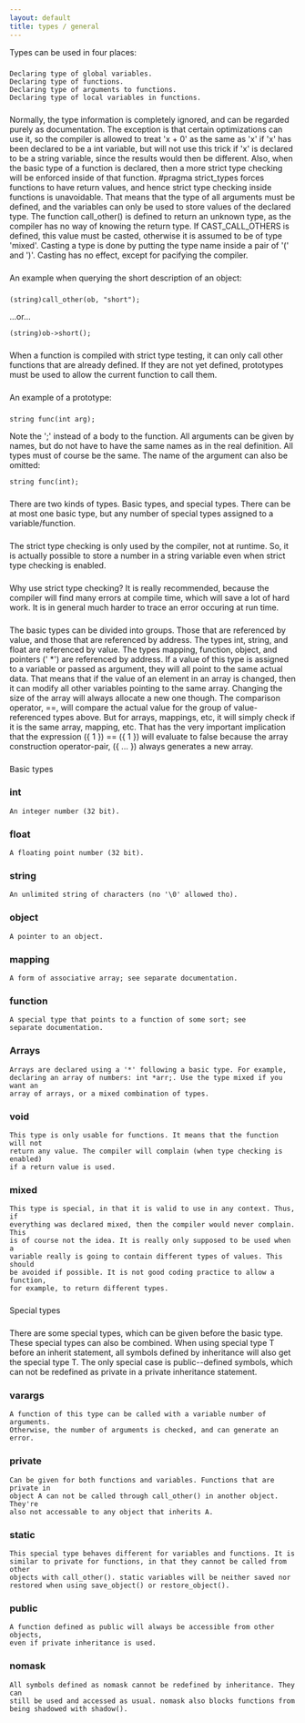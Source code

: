 ```yaml
---
layout: default
title: types / general
---
```


Types can be used in four places:

###

    Declaring type of global variables.
    Declaring type of functions.
    Declaring type of arguments to functions.
    Declaring type of local variables in functions.

###

Normally, the type information is completely ignored, and can be
regarded purely as documentation. The exception is that certain
optimizations can use it, so the compiler is allowed to treat 'x + 0'
as the same as 'x' if 'x' has been declared to be a int variable, but
will not use this trick if 'x' is declared to be a string variable,
since the results would then be different. Also, when the basic type
of a function is declared, then a more strict type checking will be
enforced inside of that function. #pragma strict_types forces
functions to have return values, and hence strict type checking inside
functions is unavoidable. That means that the type of all arguments
must be defined, and the variables can only be used to store values of
the declared type. The function call_other() is defined to return an
unknown type, as the compiler has no way of knowing the return type.
If CAST_CALL_OTHERS is defined, this value must be casted, otherwise
it is assumed to be of type 'mixed'. Casting a type is done by
putting the type name inside a pair of '(' and ')'. Casting has no
effect, except for pacifying the compiler.

###

An example when querying the short description of an object:

###

    (string)call_other(ob, "short");

...or...

    (string)ob->short();

###

When a function is compiled with strict type testing, it can only call other
functions that are already defined. If they are not yet defined, prototypes
must be used to allow the current function to call them.

###

An example of a prototype:

###

    string func(int arg);

Note the ';' instead of a body to the function. All arguments can be given
by names, but do not have to have the same names as in the real definition.
All types must of course be the same. The name of the argument can also
be omitted:

    string func(int);

###

There are two kinds of types. Basic types, and special types. There can be
at most one basic type, but any number of special types assigned to a
variable/function.

###

The strict type checking is only used by the compiler, not at runtime. So,
it is actually possible to store a number in a string variable even when
strict type checking is enabled.

###

Why use strict type checking? It is really recommended, because the compiler
will find many errors at compile time, which will save a lot of hard work. It
is in general much harder to trace an error occuring at run time.

###

The basic types can be divided into groups. Those that are referenced
by value, and those that are referenced by address. The types int,
string, and float are referenced by value. The types mapping,
function, object, and pointers ('<type> \*') are referenced by address.
If a value of this type is assigned to a variable or passed as
argument, they will all point to the same actual data. That means
that if the value of an element in an array is changed, then it can
modify all other variables pointing to the same array. Changing the
size of the array will always allocate a new one though. The
comparison operator, ==, will compare the actual value for the group
of value-referenced types above. But for arrays, mappings, etc, it
will simply check if it is the same array, mapping, etc. That has the
very important implication that the expression ({ 1 }) == ({ 1 }) will
evaluate to false because the array construction operator-pair,
({ ... }) always generates a new array.

###

Basic types

###

### int

    An integer number (32 bit).

###

### float

    A floating point number (32 bit).

###

### string

    An unlimited string of characters (no '\0' allowed tho).

###

### object

    A pointer to an object.

###

### mapping

    A form of associative array; see separate documentation.

###

### function

    A special type that points to a function of some sort; see
    separate documentation.

###

### Arrays

    Arrays are declared using a '*' following a basic type. For example,
    declaring an array of numbers: int *arr;. Use the type mixed if you want an
    array of arrays, or a mixed combination of types.

###

### void

    This type is only usable for functions. It means that the function will not
    return any value. The compiler will complain (when type checking is enabled)
    if a return value is used.

###

### mixed

    This type is special, in that it is valid to use in any context. Thus, if
    everything was declared mixed, then the compiler would never complain. This
    is of course not the idea. It is really only supposed to be used when a
    variable really is going to contain different types of values. This should
    be avoided if possible. It is not good coding practice to allow a function,
    for example, to return different types.

###

Special types

###

There are some special types, which can be given before the basic type. These
special types can also be combined. When using special type T before an
inherit statement, all symbols defined by inheritance will also get the
special type T. The only special case is public--defined symbols, which can
not be redefined as private in a private inheritance statement.

###

### varargs

    A function of this type can be called with a variable number of arguments.
    Otherwise, the number of arguments is checked, and can generate an error.

###

### private

    Can be given for both functions and variables. Functions that are private in
    object A can not be called through call_other() in another object. They're
    also not accessable to any object that inherits A.

###

### static

    This special type behaves different for variables and functions. It is
    similar to private for functions, in that they cannot be called from other
    objects with call_other(). static variables will be neither saved nor
    restored when using save_object() or restore_object().

###

### public

    A function defined as public will always be accessible from other objects,
    even if private inheritance is used.

###

### nomask

    All symbols defined as nomask cannot be redefined by inheritance. They can
    still be used and accessed as usual. nomask also blocks functions from
    being shadowed with shadow().
